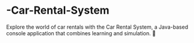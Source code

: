 # -Car-Rental-System
Explore the world of car rentals with the Car Rental System, a Java-based console application that combines learning and simulation. 🌟
